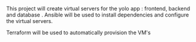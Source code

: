 This project will create virtual servers for the yolo app : frontend, backend and database . Ansible will be used to install dependencies and configure the virtual servers.

Terraform will be used to automatically provision the VM's